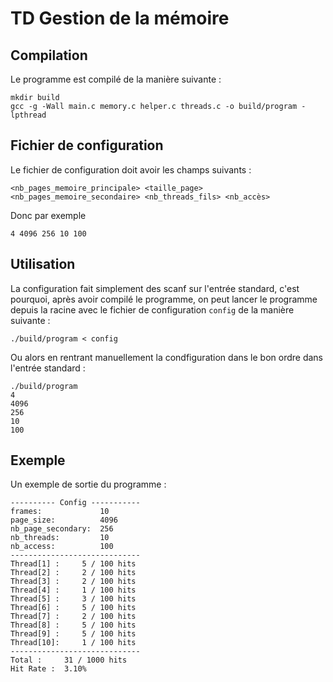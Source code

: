 # TD Gestion de la mémoire

## Compilation

Le programme est compilé de la manière suivante :
```
mkdir build
gcc -g -Wall main.c memory.c helper.c threads.c -o build/program -lpthread
```

## Fichier de configuration

Le fichier de configuration doit avoir les champs suivants :

```
<nb_pages_memoire_principale> <taille_page> <nb_pages_memoire_secondaire> <nb_threads_fils> <nb_accès>
```

Donc par exemple

```
4 4096 256 10 100
```

## Utilisation


La configuration fait simplement des scanf sur l'entrée standard, c'est pourquoi, après avoir compilé le programme, on peut lancer le programme depuis la racine avec le fichier de configuration `config` de la manière suivante :

```
./build/program < config
```

Ou alors en rentrant manuellement la condfiguration dans le bon ordre dans l'entrée standard :

```
./build/program
4
4096
256
10
100
```

## Exemple

Un exemple de sortie du programme :

```
---------- Config -----------
frames:             10
page_size:          4096
nb_page_secondary:  256
nb_threads:         10
nb_access:          100
-----------------------------
Thread[1] :     5 / 100 hits
Thread[2] :     2 / 100 hits
Thread[3] :     2 / 100 hits
Thread[4] :     1 / 100 hits
Thread[5] :     3 / 100 hits
Thread[6] :     5 / 100 hits
Thread[7] :     2 / 100 hits
Thread[8] :     5 / 100 hits
Thread[9] :     5 / 100 hits
Thread[10]:     1 / 100 hits
-----------------------------
Total :     31 / 1000 hits
Hit Rate :  3.10%
```